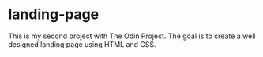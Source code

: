 # landing-page

This is my second project with The Odin Project. The goal is to create a well designed landing page using HTML and CSS.
